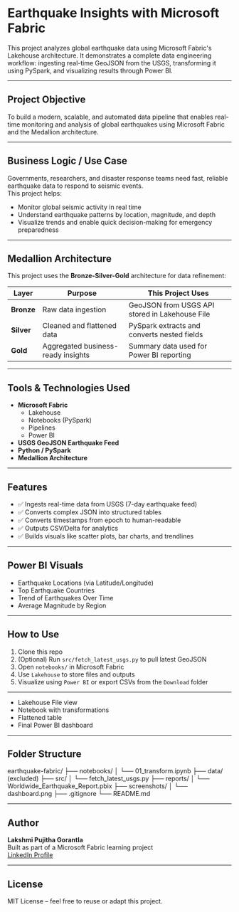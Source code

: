 #  Earthquake Insights with Microsoft Fabric

This project analyzes global earthquake data using Microsoft Fabric's Lakehouse architecture. It demonstrates a complete data engineering workflow: ingesting real-time GeoJSON from the USGS, transforming it using PySpark, and visualizing results through Power BI.

---

## Project Objective

To build a modern, scalable, and automated data pipeline that enables real-time monitoring and analysis of global earthquakes using Microsoft Fabric and the Medallion architecture.

---

##  Business Logic / Use Case

Governments, researchers, and disaster response teams need fast, reliable earthquake data to respond to seismic events.  
This project helps:

- Monitor global seismic activity in real time  
- Understand earthquake patterns by location, magnitude, and depth  
- Visualize trends and enable quick decision-making for emergency preparedness

---

##  Medallion Architecture

This project uses the **Bronze-Silver-Gold** architecture for data refinement:

| Layer     | Purpose                                           | This Project Uses                                  |
|-----------|---------------------------------------------------|----------------------------------------------------|
| **Bronze**| Raw data ingestion                                | GeoJSON from USGS API stored in Lakehouse File     |
| **Silver**| Cleaned and flattened data                        | PySpark extracts and converts nested fields        |
| **Gold**  | Aggregated business-ready insights                | Summary data used for Power BI reporting           |

---

##  Tools & Technologies Used

- **Microsoft Fabric**
  - Lakehouse
  - Notebooks (PySpark)
  - Pipelines
  - Power BI
- **USGS GeoJSON Earthquake Feed**
- **Python / PySpark**
- **Medallion Architecture**

---

##  Features

- ✅ Ingests real-time data from USGS (7-day earthquake feed)
- ✅ Converts complex JSON into structured tables
- ✅ Converts timestamps from epoch to human-readable
- ✅ Outputs CSV/Delta for analytics
- ✅ Builds visuals like scatter plots, bar charts, and trendlines

---

##  Power BI Visuals

- Earthquake Locations (via Latitude/Longitude)
- Top Earthquake Countries
- Trend of Earthquakes Over Time
- Average Magnitude by Region

---

##  How to Use

1. Clone this repo  
2. (Optional) Run `src/fetch_latest_usgs.py` to pull latest GeoJSON  
3. Open `notebooks/` in Microsoft Fabric  
4. Use `Lakehouse` to store files and outputs  
5. Visualize using `Power BI` or export CSVs from the `Download` folder

---



- Lakehouse File view  
- Notebook with transformations  
- Flattened table  
- Final Power BI dashboard  

---

##  Folder Structure

earthquake-fabric/
├── notebooks/
│ └── 01_transform.ipynb
├── data/ (excluded)
├── src/
│ └── fetch_latest_usgs.py
├── reports/
│ └── Worldwide_Earthquake_Report.pbix
├── screenshots/
│ └── dashboard.png
├── .gitignore
└── README.md


---

##  Author

**Lakshmi Pujitha Gorantla**  
 Built as part of a Microsoft Fabric learning project  
 [LinkedIn Profile](www.linkedin.com/in/lakshmi-pujitha-gorantla)

---

## License

MIT License – feel free to reuse or adapt this project.



